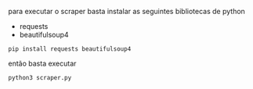 para executar o scraper basta instalar as seguintes bibliotecas de python
- requests
- beautifulsoup4

`pip install requests beautifulsoup4`

então basta executar

`python3 scraper.py`
